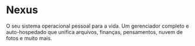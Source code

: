 # Nexus
O seu sistema operacional pessoal para a vida. Um gerenciador completo e auto-hospedado que unifica arquivos, finanças, pensamentos, nuvem de fotos e muito mais.
